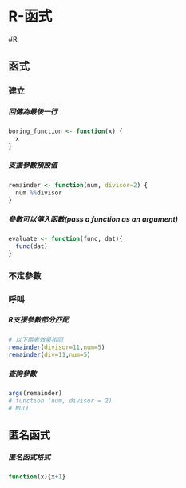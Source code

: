# R-函式

#R 

## 函式
### 建立

##### 回傳為最後一行
```R
boring_function <- function(x) {
  x
}
```

##### 支援參數預設值
```R
remainder <- function(num, divisor=2) {
  num %%divisor
}
```

##### 參數可以傳入函數(pass a function as an argument)
```R
evaluate <- function(func, dat){
  func(dat)
}
```

### 不定參數



### 呼叫

##### R支援參數部分匹配
```R
# 以下兩者效果相同
remainder(divisor=11,num=5)
remainder(div=11,num=5)
```

##### 查詢參數
```R
args(remainder)
# function (num, divisor = 2) 
# NULL
```

## 匿名函式

##### 匿名函式格式
```R
function(x){x+1}
```